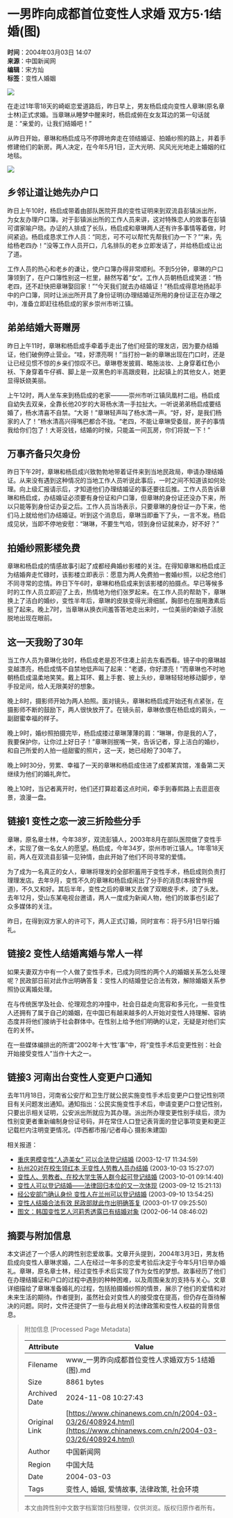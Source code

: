 # 一男昨向成都首位变性人求婚 双方5·1结婚(图)

**时间**：2004年03月03日 14:07  
**来源**：中国新闻网  
**编辑**：宋方灿  
**标签**：变性人婚姻  

![](http://www.chinanews.com.cn/newsiimg/1.gif)

在走过1年零18天的崎岖恋爱道路后，昨日早上，男友杨启成向变性人章琳(原名章士林)正式求婚。当章琳从睡梦中醒来时，杨启成俯在女友耳边的第一句话就是：“亲爱的，让我们结婚吧！”

从昨日开始，章琳和杨启成马不停蹄地奔走在领结婚证、拍婚纱照的路上，并着手修建他们的新房。两人决定，在今年5月1日，正大光明、风风光光地走上婚姻的红地毯。

![](/n/2004-03-03/26/_1078294078_1.jpg)

## 乡邻让道让她先办户口

昨日上午10时，杨启成带着由部队医院开具的变性证明来到双流县彭镇派出所，为女友办理户口簿。对于彭镇派出所的工作人员来讲，这对特殊恋人的故事在彭镇可谓家喻户晓。办证的人排成了长队，杨启成和章琳两人还有许多事情等着做，时间紧迫。杨启成恳求工作人员：“同志，可不可以帮忙先帮我们办一下？”“来，先给杨老四办！”没等工作人员开口，几名排队的老乡立即发话了，并给杨启成让出了道。

工作人员的热心和老乡的谦让，使户口簿办得非常顺利。不到5分钟，章琳的户口簿领到了，在户口簿性别这一栏里，赫然写着“女”。工作人员朝杨启成笑道：“杨老四，还不赶快把章琳娶回家！”“今天我们就去办结婚证！”杨启成得意地扬起手中的户口簿，同时让派出所开具了身份证明(办理结婚证所用的身份证正在办理之中)，准备立即赶往杨启成的家乡崇州市听江镇。

## 弟弟结婚大哥赠房

昨日上午11时，章琳和杨启成手牵着手走出了他们经营的理发店，因为要办结婚证，他们破例停止营业。“哇，好漂亮啊！”当打扮一新的章琳出现在门口时，还是让已经见惯不惊的乡亲们惊叹不已。章琳卷发披肩、略施淡妆、上身穿着红色小袄、下身穿着牛仔裤、脚上是一双黑色的半高跟皮鞋，比起镇上的其他女人，她更显得妖娆美丽。

上午12时，两人坐车来到杨启成的老家———崇州市听江镇凤凰村二组。杨启成自幼失去双亲，全靠长他20岁的大哥杨水清一手拉扯大。一听说弟弟杨启成要结婚了，杨水清喜不自禁。“大哥！”章琳轻声叫了杨水清一声。“好，好，是我们杨家的人了！”杨水清高兴得嘴巴都合不拢。“老四，不能让章琳受委屈，房子的事情我给你们包了！大哥没钱，结婚的时候，只能盖一间瓦房，你们将就一下！”

## 万事齐备只欠身份

昨日下午2时，章琳和杨启成兴致勃勃地带着证件来到当地民政局，申请办理结婚证。从来没有遇到这种情况的当地工作人员听说此事后，一时之间不知道该如何处理。向上级汇报请示后，才知道他们办理结婚证的事还要往后推。工作人员告诉章琳和杨启成，办结婚证必须要有身份证和户口簿，但章琳的身份证还没办下来，所以只能等到身份证办妥之后。工作人员当场表示，只要章琳的身份证一办下来，他们马上就给他们办结婚证。听到这个消息后，章琳当即垂下了头，一言不发。杨启成见状，当即不停地安慰：“琳琳，不要生气哈，领到身份证就来办，好不好？”

## 拍婚纱照影楼免费

章琳和杨启成的情感故事引起了成都经典婚纱影楼的关注。在得知章琳和杨启成正为结婚奔走忙碌时，该影楼立即表示：愿意为两人免费拍一套婚纱照，以纪念他们不同寻常的恋情。昨日下午6时，章琳和杨启成来到该影楼的拍摄点。早已等候多时的工作人员立即迎了上去，热情地为他们张罗起来。在工作人员的帮助下，章琳换上了洁白的婚纱，变性半年后，章琳的皮肤变得光滑细腻，胸部也在服用激素后挺了起来。晚上7时，当章琳从换衣间羞答答地走出来时，一位美丽的新娘子活脱脱地出现在眼前。

## 这一天我盼了30年

当工作人员为章琳化妆时，杨启成老是忍不住凑上前去东看西看。镜子中的章琳越变越漂亮，杨启成情不自禁地低声叫了起来：“老婆，你好漂亮！”而章琳也不时地朝杨启成温柔地笑笑。戴上耳环、戴上手套、披上头纱，章琳轻轻地移动脚步，举手投足间，给人无限美好的想象。

晚上8时，摄影师开始为两人拍照。面对镜头，章琳和杨启成开始还有点紧张，在摄影师不断的鼓励下，两人很快放开了。在镜头前，章琳依偎在杨启成的肩头，一副甜蜜幸福的样子。

晚上9时，婚纱照拍摄完毕，杨启成搂过章琳薄薄的肩：“琳琳，你是我的人了，我要保护你，让你过上好日子！”章琳则抿嘴一笑，告诉记者，穿上洁白的婚纱，和自己所爱的人拍一组甜蜜的照片，这一天，她已经盼了30年了。

晚上9时30分，劳累、幸福了一天的章琳和杨启成住进了成都某宾馆，准备第二天继续为他们的婚礼奔忙。

晚上10时，当记者离开时，他们还打算趁着这点时间，牵手到春熙路上去逛逛夜景，浪漫一盘。

## 链接1 变性之恋一波三折险些分手

章琳，原名章士林，今年38岁，双流彭镇人，2003年8月在部队医院做了变性手术，实现了做一名女人的愿望。杨启成，今年34岁，崇州市听江镇人。1年零18天前，两人在双流县彭镇一见钟情，由此开始了他们不同寻常的爱情。

为了成为一名真正的女人，章琳将理发的全部积蓄用于变性手术，杨启成则负责打理理发店。去年9月，变性不久的章琳和杨启成闹出了分手的消息(本报曾作报道)，不久又和好。其后半年，变性之后的章琳又去做了双眼皮手术，烫了头发。去年12月，受山东某电视台邀请，两人一度成为新闻人物，他们的故事也引起了众多媒体的关注。

昨日，在得到双方家人的许可下，两人正式订婚，同时宣布：将于5月1日举行婚礼。

## 链接2 变性人结婚离婚与常人一样

如果夫妻双方中有一个人做了变性手术，已成为同性的两个人的婚姻关系怎么处理呢？民政部日前对此作出明确答复：变性人的结婚登记合法有效，解除婚姻关系参照协议离婚处理。

在与传统医学及社会、伦理观念的冲撞中，社会日益走向宽容和多元化，一些变性人还拥有了属于自己的婚姻，在中国已有越来越多的人开始对变性人持理解、容纳态度并将他们接纳于社会群体中。在性别上给予他们明确的认定，无疑是对他们实在的关怀。

在一些媒体编排出的所谓“2002年十大‘性’事”中，将“变性手术后变更性别：社会开始接受变性人”当作十大之一。

## 链接3 河南出台变性人变更户口通知

去年11月18日，河南省公安厅和卫生厅就公民实施变性手术后变更户口登记性别项目有关问题发出通知。通知指出：公民实施变性手术后，申请变更户口登记性别，只要出示相关证明，公安派出所就应为其办理。派出所办理变更性别手续后，须为性别变更者重新编制身份证号码，并在常住人口登记表背面的登记事项变更和更正记载栏内注明变更情况。(华西都市报/记者母心 摄影朱建国)

相关报道：
- [重庆男模变性“人造美女” 可以合法登记结婚](http://www.cq.chinanews.com/newsview.asp?nid=37609) (2003-12-17 11:34:59)
- [杭州20对在校生领红本 无变性人劳教人员办结婚](http://www.chinanews.com.cn/n/2003-10-03/26/353528.html) (2003-10-03 15:27:07)
- [变性人、劳教者、在校大学生等人群今起可登记结婚](http://www.chinanews.com.cn/n/2003-10-01/26/353045.html) (2003-10-01 09:14:40)
- [变性人可以登记结婚——法律回归本位的又一次体现](http://www.gs.chinanews.com.cn/news/2003-09-12/1/6960.html) (2003-09-12 15:21:13)
- [经公安部门确认身份 变性人在兰州可以登记结婚](http://www.gs.chinanews.com.cn/n/2003-09-10/1/6886.html) (2003-09-10 13:54:25)
- [变性人结婚合法有效 民政部就此作出明确答复](http://www.chinanews.com.cn/n/2003-01-17/26/264535.html) (2003-01-17 09:25:50)
- [图文：韩国变性艺人河莉秀透露已有结婚对象](http://www.chinanews.com.cn//2002-06-14/26/194791.html) (2002-06-14 08:46:02)

## 摘要与附加信息

<!-- tcd_abstract -->
本文讲述了一个感人的跨性别恋爱故事。文章开头提到，2004年3月3日，男友杨启成向变性人章琳求婚，二人在经过一年多的恋爱考验后决定于今年5月1日举办婚礼。章琳，原名章士林，经过变性手术后实现了作为女性的梦想。故事经历了他们在办理结婚证和户口的过程中遇到的种种困难，以及周围亲友的支持与关心。文章详细描绘了章琳准备婚礼的过程，包括拍摄婚纱照的情景，展示了他们的爱情和对未来生活的期待。作者提到，虽然社会对变性人的接受度在提高，但仍存在亟待解决的问题。同时，文件还提供了一些与此相关的法律政策和变性人权益的背景信息。
<!-- tcd_abstract_end -->

> 附加信息 [Processed Page Metadata]
>
> | Attribute       | Value                                  |
> |-----------------|----------------------------------------|
> | Filename        | www_一男昨向成都首位变性人求婚双方5·1结婚(图).md                             |
> | Size            | 8861 bytes                           |
> | Archived Date   | 2024-11-08 10:27:43                             |
> | Original Link   | [https://www.chinanews.com.cn/n/2004-03-03/26/408924.html](https://www.chinanews.com.cn/n/2004-03-03/26/408924.html)                       |
> | Author          | 中国新闻网                               |
> | Region          | 中国大陆                               |
> | Date            | 2004-03-03                                 |
> | Tags            | 变性人, 婚姻, 爱情故事, 法律政策, 社会环境                                 |
>
> 本文由跨性别中文数字档案馆归档整理，仅供浏览。版权归原作者所有。
>